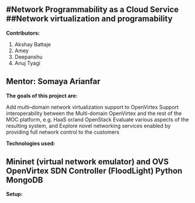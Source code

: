#Network Programmability as a Cloud Service
##Network virtualization and programability
---
**Contributors:**

1. Akshay Battaje
2. Amey
3. Deepanshu
4. Anuj Tyagi

Mentor: Somaya Arianfar
---
**The goals of this project are:**

Add multi–domain network virtualization support to OpenVirtex
Support interoperability between the Multi-domain OpenVirtex and the rest of the MOC platform, e.g. HaaS or/and OpenStack 
Evaluate various aspects of the resulting system, and
Explore novel networking services enabled by providing full network control to the customers

**Technologies used:**

Mininet (virtual network emulator) and OVS
OpenVirtex 
SDN Controller (FloodLight)
Python
MongoDB
---
**Setup:**

